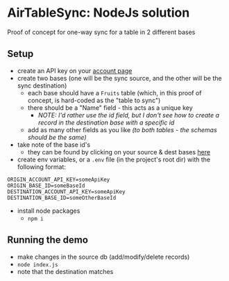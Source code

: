 # AirTableSync: NodeJs solution

Proof of concept for one-way sync for a table in 2 different bases

## Setup

- create an API key on your [account page](https://airtable.com/account)
- create two bases (one will be the sync source, and the other will be the sync destination)
  - each base should have a `Fruits` table (which, in this proof of concept, is hard-coded as the "table to sync")
  - there should be a "Name" field - this acts as a unique key
    - _NOTE: I'd rather use the id field, but I don't see how to create a record in the destination base with a specific id_
  - add as many other fields as you like _(to both tables - the schemas should be the same)_
- take note of the base id's
  - they can be found by clicking on your source & dest bases [here](https://airtable.com/api)
- create env variables, or a `.env` file (in the project's root dir) with the following format:

```
ORIGIN_ACCOUNT_API_KEY=someApiKey
ORIGIN_BASE_ID=someBaseId
DESTINATION_ACCOUNT_API_KEY=someApiKey
DESTINATION_BASE_ID=someOtherBaseId
```

- install node packages
  - `npm i`

## Running the demo

- make changes in the source db (add/modify/delete records)
- `node index.js`
- note that the destination matches
